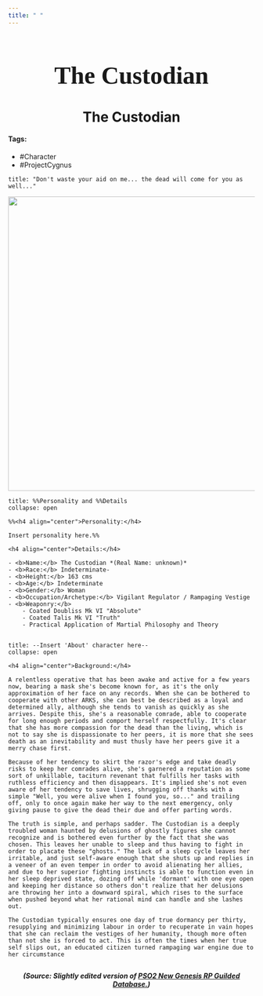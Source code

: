 ```yaml
---
title: " "
---
```


<h1 align="center" style="color: --insert hex color here--; font-family:pso2_font; font-size:50px;">The Custodian</h1>
<h1 align="center">The Custodian</h1>

#### Tags:

- #Character
- #ProjectCygnus 

```ad-quote
title: "Don't waste your aid on me... the dead will come for you as well..."
```

<p align="center">
	<img width="600" src="file:///C:/Users/edvin/Documents/ObsidianVaults/PSO2RP/Images/Custodian/Custodian1.png"> 
</p>




```ad-summary
title: %%Personality and %%Details
collapse: open

%%<h4 align="center">Personality:</h4>

Insert personality here.%%

<h4 align="center">Details:</h4>

- <b>Name:</b> The Custodian *(Real Name: unknown)*
- <b>Race:</b> Indeterminate-
- <b>Height:</b> 163 cms
- <b>Age:</b> Indeterminate
- <b>Gender:</b> Woman
- <b>Occupation/Archetype:</b> Vigilant Regulator / Rampaging Vestige
- <b>Weaponry:</b> 
	- Coated Doubliss Mk VI "Absolute" 
	- Coated Talis Mk VI "Truth"
	- Practical Application of Martial Philosophy and Theory


```

```ad-summary
title: --Insert 'About' character here--
collapse: open

<h4 align="center">Background:</h4>

A relentless operative that has been awake and active for a few years now, bearing a mask she's become known for, as it's the only approximation of her face on any records. When she can be bothered to cooperate with other ARKS, she can best be described as a loyal and determined ally, although she tends to vanish as quickly as she arrives. Despite this, she's a reasonable comrade, able to cooperate for long enough periods and comport herself respectfully. It's clear that she has more compassion for the dead than the living, which is not to say she is dispassionate to her peers, it is more that she sees death as an inevitability and must thusly have her peers give it a merry chase first.

Because of her tendency to skirt the razor's edge and take deadly risks to keep her comrades alive, she's garnered a reputation as some sort of unkillable, taciturn revenant that fulfills her tasks with ruthless efficiency and then disappears. It's implied she's not even aware of her tendency to save lives, shrugging off thanks with a simple "Well, you were alive when I found you, so..." and trailing off, only to once again make her way to the next emergency, only giving pause to give the dead their due and offer parting words.

The truth is simple, and perhaps sadder. The Custodian is a deeply troubled woman haunted by delusions of ghostly figures she cannot recognize and is bothered even further by the fact that she was chosen. This leaves her unable to sleep and thus having to fight in order to placate these "ghosts." The lack of a sleep cycle leaves her irritable, and just self-aware enough that she shuts up and replies in a veneer of an even temper in order to avoid alienating her allies, and due to her superior fighting instincts is able to function even in her sleep deprived state, dozing off while 'dormant' with one eye open and keeping her distance so others don't realize that her delusions are throwing her into a downward spiral, which rises to the surface when pushed beyond what her rational mind can handle and she lashes out.

The Custodian typically ensures one day of true dormancy per thirty, resupplying and minimizing labour in order to recuperate in vain hopes that she can reclaim the vestiges of her humanity, though more often than not she is forced to act. This is often the times when her true self slips out, an educated citizen turned rampaging war engine due to her circumstance


```



***<p align="center">(Source: Slightly edited version of  <a href="https://www.guilded.gg/PSO2NGS-RPC/groups/QzRJ45qz/channels/af8cd38e-eb2c-467d-bc6b-1f648e24773f/forums/2053512714">PSO2 New Genesis RP Guilded Database.</a>)</p>***
